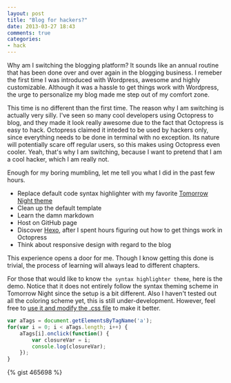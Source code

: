 ```yaml
---
layout: post
title: "Blog for hackers?"
date: 2013-03-27 18:43
comments: true
categories:
- hack
---
```

Why am I switching the blogging platform? It sounds like an annual routine that has been done over and over again in the blogging business. I remeber the first time I was introduced with Wordpress, awesome and highly customizable. Although it was a hassle to get things work with Wordpress, the urge to personalize my blog made me step out of my comfort zone.

This time is no different than the first time. The reason why I am switching is actually very silly. I've seen so many cool developers using Octopress to blog, and they made it look really awesome due to the fact that Octopress is easy to hack. Octopress claimed it inteded to be used by hackers only, since everything needs to be done in terminal with no exception. Its nature will potentially scare off regular users, so this makes using Octopress even cooler. Yeah, that's why I am switching, because I want to pretend that I am a cool hacker, which I am really not.

Enough for my boring mumbling, let me tell you what I did in the past few hours.

- Replace default code syntax highlighter with my favorite [Tomorrow Night theme](https://github.com/chriskempson/tomorrow-theme)
- Clean up the default template
- Learn the damn markdown
- Host on GitHub page
- Discover [Hexo](https://github.com/tommy351/hexo), after I spent hours figuring out how to get things work in Octopress
- Think about responsive design with regard to the blog

This experience opens a door for me. Though I know getting this done is trivial, the process of learning will always lead to different chapters.

For those that would like to know `the syntax highlighter theme`, here is the demo. Notice that it does not entirely follow the syntax theming scheme in Tomorrow Night since the setup is a bit different. Also I haven't tested out all the coloring scheme yet, this is still under-development. However, feel free to [use it and modify the .css file](https://gist.github.com/raejin/5267644) to make it better.

```javascript demo.js
var aTags = document.getElementsByTagName('a');
for(var i = 0; i < aTags.length; i++) {
    aTags[i].onclick(function() {
        var closureVar = i;
        console.log(closureVar);
    });
}
```

{% gist 465698 %}